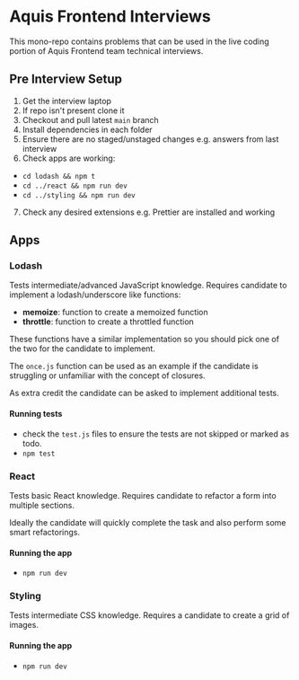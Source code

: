 # Aquis Frontend Interviews

This mono-repo contains problems that can be used in the live coding portion of Aquis Frontend team technical interviews.

## Pre Interview Setup

1. Get the interview laptop
2. If repo isn't present clone it
3. Checkout and pull latest `main` branch
4. Install dependencies in each folder
5. Ensure there are no staged/unstaged changes e.g. answers from last interview
6. Check apps are working:

- `cd lodash && npm t`
- `cd ../react && npm run dev`
- `cd ../styling && npm run dev`

7. Check any desired extensions e.g. Prettier are installed and working

## Apps

### Lodash

Tests intermediate/advanced JavaScript knowledge.
Requires candidate to implement a lodash/underscore like functions:

- **memoize**: function to create a memoized function
- **throttle**: function to create a throttled function

These functions have a similar implementation so you should pick one of the two for the candidate to implement.

The `once.js` function can be used as an example if the candidate is struggling or unfamiliar with the concept of closures.

As extra credit the candidate can be asked to implement additional tests.

#### Running tests

- check the `test.js` files to ensure the tests are not skipped or marked as todo.
- `npm test`

### React

Tests basic React knowledge.
Requires candidate to refactor a form into multiple sections.

Ideally the candidate will quickly complete the task and also perform some smart refactorings.

#### Running the app

- `npm run dev`

### Styling

Tests intermediate CSS knowledge.
Requires a candidate to create a grid of images.

#### Running the app

- `npm run dev`
